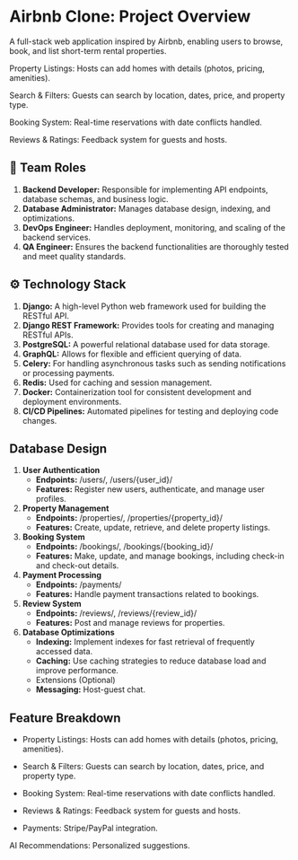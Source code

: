 # Airbnb Clone: Project Overview
A full-stack web application inspired by Airbnb, enabling users to browse, book, and list short-term rental properties.

Property Listings: Hosts can add homes with details (photos, pricing, amenities).

Search & Filters: Guests can search by location, dates, price, and property type.

Booking System: Real-time reservations with date conflicts handled.

Reviews & Ratings: Feedback system for guests and hosts.

## 👥 **Team Roles**
1. **Backend Developer:** Responsible for implementing API endpoints, database schemas, and business logic.
2. **Database Administrator:** Manages database design, indexing, and optimizations.
3. **DevOps Engineer:** Handles deployment, monitoring, and scaling of the backend services.
4. **QA Engineer:** Ensures the backend functionalities are thoroughly tested and meet quality standards.


## ⚙️  Technology Stack
1. **Django:** A high-level Python web framework used for building the RESTful API.
2. **Django REST Framework:** Provides tools for creating and managing RESTful APIs.
3. **PostgreSQL:** A powerful relational database used for data storage.
4. **GraphQL:** Allows for flexible and efficient querying of data.
5. **Celery:** For handling asynchronous tasks such as sending notifications or processing payments.
6. **Redis:** Used for caching and session management.
7. **Docker:** Containerization tool for consistent development and deployment environments.
8. **CI/CD Pipelines:** Automated pipelines for testing and deploying code changes.

## Database Design
1. **User Authentication**
   - **Endpoints:** /users/, /users/{user_id}/
   - **Features:** Register new users, authenticate, and manage user profiles.
2. **Property Management**
   - **Endpoints:** /properties/, /properties/{property_id}/
   - **Features:** Create, update, retrieve, and delete property listings.
3. **Booking System**
   - **Endpoints:** /bookings/, /bookings/{booking_id}/
   - **Features:** Make, update, and manage bookings, including check-in and check-out details.
4. **Payment Processing**
   - **Endpoints:** /payments/
   - **Features:** Handle payment transactions related to bookings.
5. **Review System**
   - **Endpoints:** /reviews/, /reviews/{review_id}/
   - **Features:** Post and manage reviews for properties.
6. **Database Optimizations**
   - **Indexing:** Implement indexes for fast retrieval of frequently accessed data.
   - **Caching:** Use caching strategies to reduce database load and improve performance.
   - Extensions (Optional)
   - **Messaging:** Host-guest chat.

## Feature Breakdown
- Property Listings: Hosts can add homes with details (photos, pricing, amenities).

- Search & Filters: Guests can search by location, dates, price, and property type.

- Booking System: Real-time reservations with date conflicts handled.

- Reviews & Ratings: Feedback system for guests and hosts.

- Payments: Stripe/PayPal integration.

AI Recommendations: Personalized suggestions.

